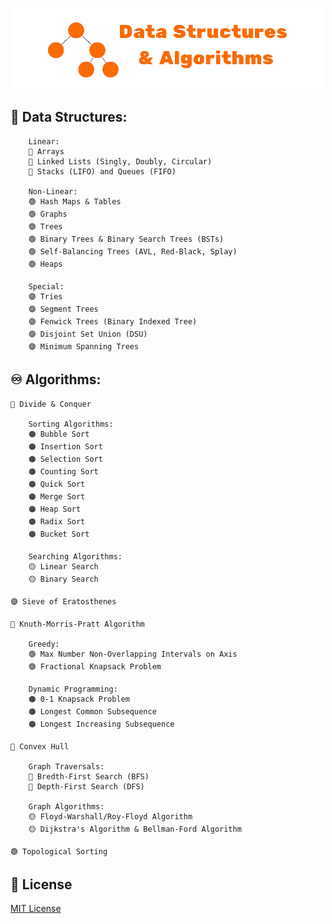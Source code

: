 <p align="center">
    <img width="500" height="130" src="https://github.com/dantevangelista/data-structures-and-algorithms/blob/main/dsa_logo.png">
</p>

## 🌲 Data Structures:
```
    Linear:
    🔵 Arrays
    🔵 Linked Lists (Singly, Doubly, Circular)
    🔵 Stacks (LIFO) and Queues (FIFO)

    Non-Linear:
    🟢 Hash Maps & Tables
    🟢 Graphs
    🟢 Trees
    🟢 Binary Trees & Binary Search Trees (BSTs)
    🟢 Self-Balancing Trees (AVL, Red-Black, Splay)
    🟢 Heaps

    Special:
    🟣 Tries
    🟣 Segment Trees
    🟣 Fenwick Trees (Binary Indexed Tree)
    🟣 Disjoint Set Union (DSU)
    🟣 Minimum Spanning Trees
```

## ♾️ Algorithms:
```
🔴 Divide & Conquer

    Sorting Algorithms: 
    🟠 Bubble Sort
    🟠 Insertion Sort
    🟠 Selection Sort
    🟠 Counting Sort
    🟠 Quick Sort
    🟠 Merge Sort
    🟠 Heap Sort
    🟠 Radix Sort
    🟠 Bucket Sort

    Searching Algorithms: 
    🟡 Linear Search
    🟡 Binary Search
    
🟣 Sieve of Eratosthenes

🔴 Knuth-Morris-Pratt Algorithm

    Greedy:
    🟢 Max Number Non-Overlapping Intervals on Axis
    🟢 Fractional Knapsack Problem

    Dynamic Programming:
    🟠 0-1 Knapsack Problem
    🟠 Longest Common Subsequence
    🟠 Longest Increasing Subsequence

🔵 Convex Hull

    Graph Traversals: 
    🔴 Bredth-First Search (BFS)
    🔴 Depth-First Search (DFS)

    Graph Algorithms:
    🟡 Floyd-Warshall/Roy-Floyd Algorithm
    🟡 Dijkstra's Algorithm & Bellman-Ford Algorithm

🟢 Topological Sorting
```

## 🪪 License
[MIT License](https://github.com/dantevangelista/data-structures-and-algorithms/blob/main/LICENSE)